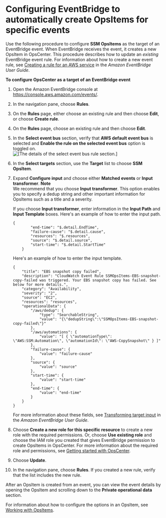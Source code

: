 # Configuring EventBridge to automatically create OpsItems for specific events<a name="OpsCenter-automatically-create-OpsItems-2"></a>

Use the following procedure to configure **SSM OpsItems** as the target of an EventBridge event\. When EventBridge receives the event, it creates a new OpsItem in OpsCenter\. This procedure describes how to update an *existing* EventBridge event rule\. For information about how to create a new event rule, see [Creating a rule for an AWS service](https://docs.aws.amazon.com/eventbridge/latest/userguide/create-eventbridge-rule.html) in the *Amazon EventBridge User Guide*\.

**To configure OpsCenter as a target of an EventBridge event**

1. Open the Amazon EventBridge console at [https://console\.aws\.amazon\.com/events/](https://console.aws.amazon.com/events/)\.

1. In the navigation pane, choose **Rules**\.

1. On the **Rules** page, either choose an existing rule and then choose **Edit**, or choose **Create rule**\.

1. On the **Rules** page, choose an existing rule and then choose **Edit**\. 

1. In the **Select event bus** section, verify that **AWS default event bus** is selected and **Enable the rule on the selected event bus** option is toggled on\.  
![\[The details of the select event bus rule section.\]](http://docs.aws.amazon.com/systems-manager/latest/userguide/images/OpsCenter-EV-edit-rule-1.png)

1. In the **Select targets** section, use the **Target** list to choose **SSM OpsItem**\. 

1. Expand **Configure input** and choose either **Matched events** or **Input transformer**\.
**Note**  
We recommend that you choose **Input transformer**\. This option enables you to specify a dedup string and other important information for OpsItems such as a title and a severity\.

   If you choose **Input transformer**, enter information in the **Input Path** and **Input Template** boxes\. Here's an example of how to enter the input path\.

   ```
   {
           "end-time": "$.detail.EndTime",
           "failure-cause": "$.detail.cause",
           "resources": "$.resources",
           "source": "$.detail.source",
           "start-time": "$.detail.StartTime"
       }
   ```

   Here's an example of how to enter the input template\.

   ```
   {
       "title": "EBS snapshot copy failed",
       "description": "CloudWatch Event Rule SSMOpsItems-EBS-snapshot-copy-failed was triggered. Your EBS snapshot copy has failed. See below for more details.",
       "category": "Availability",
       "severity": "2",
       "source": "EC2",
       "resources": "resources",
       "operationalData": {
           "/aws/dedup": {
               "type": "SearchableString",
               "value": "{\"dedupString\":\"SSMOpsItems-EBS-snapshot-copy-failed\"}"
           },
           "/aws/automations": {
               "value": "[ { \"automationType\": \"AWS:SSM:Automation\", \"automationId\": \"AWS-CopySnapshot\" } ]"
           },
           "failure-cause": {
               "value": "failure-cause"
           },
           "source": {
               "value": "source"
           },
           "start-time": {
               "value": "start-time"
           },
           "end-time": {
               "value": "end-time"
           }
       }
   }
   ```

   For more information about these fields, see [Transforming target input](https://docs.aws.amazon.com/eventbridge/latest/userguide/transform-input.html) in the *Amazon EventBridge User Guide*\.

1. Choose **Create a new role for this specific resource** to create a new role with the required permissions\. Or, choose **Use existing role** and choose the IAM role you created that gives EventBridge permission to create OpsItems in OpsCenter\. For more information about the required role and permissions, see [Getting started with OpsCenter](OpsCenter-getting-started.md)\.

1. Choose **Update**\.

1. In the navigation pane, choose **Rules**\. If you created a new rule, verify that the list includes the new rule\.

After an OpsItem is created from an event, you can view the event details by opening the OpsItem and scrolling down to the **Private operational data** section\.

For information about how to configure the options in an OpsItem, see [Working with OpsItems](OpsCenter-working-with-OpsItems.md)\.